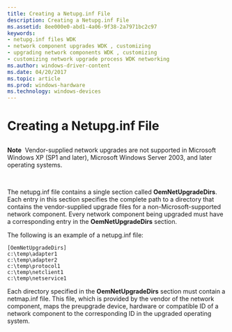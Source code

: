 ```yaml
---
title: Creating a Netupg.inf File
description: Creating a Netupg.inf File
ms.assetid: 8ee000e0-abd1-4a06-9f38-2a7971bc2c97
keywords:
- netupg.inf files WDK
- network component upgrades WDK , customizing
- upgrading network components WDK , customizing
- customizing network upgrade process WDK networking
ms.author: windows-driver-content
ms.date: 04/20/2017
ms.topic: article
ms.prod: windows-hardware
ms.technology: windows-devices
---
```


# Creating a Netupg.inf File


## <a href="" id="ddk-creating-a-netupg-inf-file-ng"></a>


**Note**  Vendor-supplied network upgrades are not supported in Microsoft Windows XP (SP1 and later), Microsoft Windows Server 2003, and later operating systems.

 

The netupg.inf file contains a single section called **OemNetUpgradeDirs**. Each entry in this section specifies the complete path to a directory that contains the vendor-supplied upgrade files for a non-Microsoft-supported network component. Every network component being upgraded must have a corresponding entry in the **OemNetUpgradeDirs** section.

The following is an example of a netupg.inf file:

```
[OemNetUpgradeDirs]
c:\temp\adapter1
c:\temp\adapter2
c:\temp\protocol1
c:\temp\netclient1
c:\temp\netservice1
```

Each directory specified in the **OemNetUpgradeDirs** section must contain a netmap.inf file. This file, which is provided by the vendor of the network component, maps the preupgrade device, hardware or compatible ID of a network component to the corresponding ID in the upgraded operating system.

 

 






